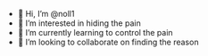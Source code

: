- 👋 Hi, I’m @noll1
- 👀 I’m interested in hiding the pain
- 🌱 I’m currently learning to control the pain
- 💞️ I’m looking to collaborate on finding the reason

<!---
noll1/noll1 is a ✨ special ✨ repository because its `README.md` (this file) appears on your GitHub profile.
You can click the Preview link to take a look at your changes.
--->
